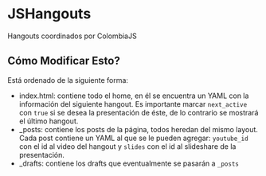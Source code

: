 # JSHangouts

Hangouts coordinados por ColombiaJS

## Cómo Modificar Esto?

Está ordenado de la siguiente forma:

- index.html: contiene todo el home, en él se encuentra un YAML con la información del siguiente hangout. Es importante marcar `next_active` con `true` si se desea la presentación de éste, de lo contrario se mostrará el último hangout.
- _posts: contiene los posts de la página, todos heredan del mismo layout. Cada post contiene un YAML al que se le pueden agregar: `youtube_id` con el id al video del hangout y `slides` con el id al slideshare de la presentación.
- _drafts: contiene los drafts que eventualmente se pasarán a `_posts`